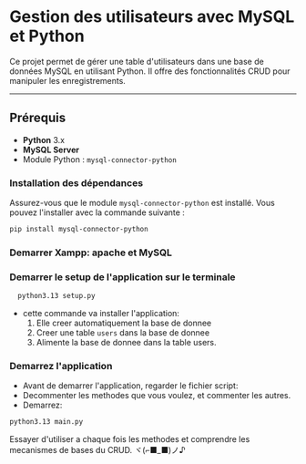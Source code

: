 # Gestion des utilisateurs avec MySQL et Python

Ce projet permet de gérer une table d'utilisateurs dans une base de données MySQL en utilisant Python. Il offre des fonctionnalités CRUD pour manipuler les enregistrements.

---

## Prérequis

- **Python** 3.x
- **MySQL Server**
- Module Python : `mysql-connector-python`

### Installation des dépendances

Assurez-vous que le module `mysql-connector-python` est installé. Vous pouvez l'installer avec la commande suivante :

```bash
pip install mysql-connector-python
```
### Demarrer Xampp: apache et MySQL

### Demarrer le setup de l'application sur le terminale

```bash
  python3.13 setup.py
```
- cette commande va installer l'application:
  1. Elle creer automatiquement la base de donnee
  2. Creer une table `users` dans la base de donnee
  3. Alimente la base de donnee dans la table users.

### Demarrez l'application
- Avant de demarrer l'application, regarder le fichier script:
- Decommenter les methodes que vous voulez, et commenter les autres.
- Demarrez:
```bash
python3.13 main.py
```
Essayer d'utiliser a chaque fois les methodes et comprendre les mecanismes de bases du CRUD.
ヾ(⌐■_■)ノ♪
